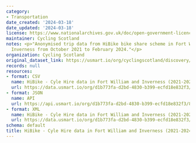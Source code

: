 ```yaml
---
category:
- Transportation
date_created: '2024-03-18'
date_updated: '2024-03-18'
license: https://www.nationalarchives.gov.uk/doc/open-government-licence/version/3/
maintainer: Cycling Scotland
notes: <p>"Anonymised trip data from HiBike bike share scheme in Fort William and
  Inverness from October 2021 to February 2024."</p>
organization: Cycling Scotland
original_dataset_link: https://usmart.io/org/cyclingscotland/discovery/discovery-view-detail/a4abc56e-6a22-4548-a87b-1f58c65ddf3d
records: null
resources:
- format: CSV
  name: HiBike - Cyle Hire data in Fort William and Inverness (2021-2024).csv
  url: https://data.usmart.io/org/d1b773fa-d2bd-4830-b399-ecfd18e832f3/resource?resourceGUID=ea9411ae-0adb-4c75-a2c2-23c5e3804c01
- format: JSON
  name: API
  url: https://api.usmart.io/org/d1b773fa-d2bd-4830-b399-ecfd18e832f3/8211c675-3ff4-476e-8458-e94020022ba1/1/urql
- format: XML
  name: HiBike - Cyle Hire data in Fort William and Inverness (2021-2024).xml
  url: https://data.usmart.io/org/d1b773fa-d2bd-4830-b399-ecfd18e832f3/resource?resourceGUID=5f1543f9-f8e5-4792-b141-f0084528f337
schema: default
title: HiBike - Cyle Hire data in Fort William and Inverness (2021-2024)
---
```

